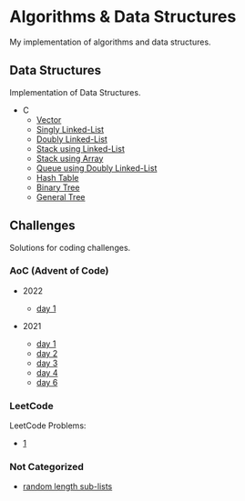 # Algorithms & Data Structures

My implementation of algorithms and data structures.


## Data Structures

Implementation of Data Structures.

- C
    - [Vector](https://github.com/thehxdev/algo-dt/tree/main/data-structures/vector)
    - [Singly Linked-List](https://github.com/thehxdev/algo-ds/tree/main/data-structures/singly-linked-list)
    - [Doubly Linked-List](https://github.com/thehxdev/algo-ds/tree/main/data-structures/doubly-linked-list)
    - [Stack using Linked-List](https://github.com/thehxdev/algo-ds/tree/main/data-structures/stack-ll)
    - [Stack using Array](https://github.com/thehxdev/algo-ds/tree/main/data-structures/stack-a)
    - [Queue using Doubly Linked-List](https://github.com/thehxdev/algo-ds/tree/main/data-structures/queue)
    - [Hash Table](https://github.com/thehxdev/algo-ds/tree/main/data-structures/hash-table)
    - [Binary Tree](https://github.com/thehxdev/algo-ds/tree/main/data-structures/b-tree)
    - [General Tree](https://github.com/thehxdev/algo-ds/tree/main/data-structures/general-tree)


## Challenges

Solutions for coding challenges.

### AoC (Advent of Code)

- 2022
    - [day 1](https://github.com/thehxdev/algo-ds/tree/main/challenges/advent-of-code/2022/d1)

- 2021
    - [day 1](https://github.com/thehxdev/algo-ds/tree/main/challenges/advent-of-code/2021/d1)
    - [day 2](https://github.com/thehxdev/algo-ds/tree/main/challenges/advent-of-code/2021/d2)
    - [day 3](https://github.com/thehxdev/algo-ds/tree/main/challenges/advent-of-code/2021/d3)
    - [day 4](https://github.com/thehxdev/algo-ds/tree/main/challenges/advent-of-code/2021/d4)
    - [day 6](https://github.com/thehxdev/algo-ds/tree/main/challenges/advent-of-code/2021/d6)

### LeetCode

LeetCode Problems:
- [1](https://github.com/thehxdev/algo-ds/tree/main/challenges/leetcode/1)

### Not Categorized

- [random length sub-lists](https://github.com/thehxdev/algo-ds/tree/main/challenges/not-categorized/random-length-sublists)
